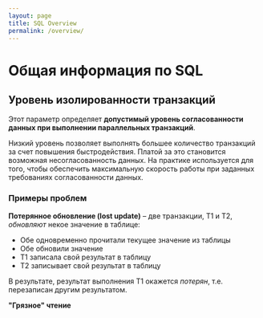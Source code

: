 ```yaml
---
layout: page
title: SQL Overview
permalink: /overview/
---
```


# Общая информация по SQL
## Уровень изолированности транзакций
Этот параметр определяет **допустимый уровень согласованности данных при выполнении параллельных транзакций**.

Низкий уровень позволяет выполнять большее количество транзакций за счет повышения быстродействия. Платой за
это становится возможная несогласованность данных. На практике используется для того, чтобы обеспечить
максимальную скорость работы при заданных требованиях согласованности данных.

### Примеры проблем

**Потерянное обновление (lost update)** – две транзакции, T1 и T2, *обновляют* некое значение в таблице:
- Обе одновременно прочитали текущее значение из таблицы
- Обе обновили значение
- T1 записала свой результат в таблицу
- Т2 записывает свой результат в таблицу

В результате, результат выполнения T1 окажется *потерян*, т.е. перезаписан другим результатом.

**"Грязное" чтение**
